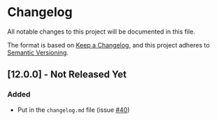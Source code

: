 # Changelog

All notable changes to this project will be documented in this file.

The format is based on [Keep a Changelog](https://keepachangelog.com/en/1.0.0/),
and this project adheres to [Semantic Versioning](https://semver.org/spec/v2.0.0.html).

## [12.0.0] - Not Released Yet

### Added
- Put in the `changelog.md` file (issue [#40](https://github.com/JasonBock/SpackleNet/issues/40))
